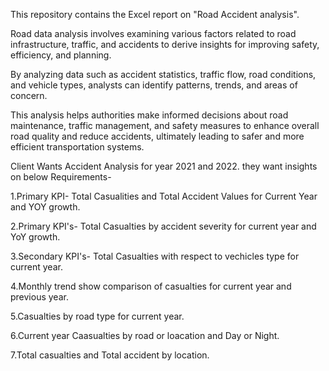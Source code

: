 This repository contains the Excel report on "Road Accident analysis".

Road data analysis involves examining various factors related to road infrastructure, traffic, and accidents to derive insights for improving safety, efficiency, and planning.

By analyzing data such as accident statistics, traffic flow, road conditions, and vehicle types, analysts can identify patterns, trends, and areas of concern. 

This analysis helps authorities make informed decisions about road maintenance, traffic management, and safety measures to enhance overall road quality and reduce accidents, ultimately leading to safer and more efficient transportation systems.

Client Wants Accident Analysis for year 2021 and 2022. they want insights on below Requirements-

1.Primary KPI- Total Casualities and Total Accident Values for Current Year and YOY growth.

2.Primary KPI's- Total Casualties by accident severity for current year and YoY growth.

3.Secondary KPI's- Total Casualties with respect to vechicles type for current year.

4.Monthly trend show comparison of casualties for current year and previous year.

5.Casualties by road type for current year.

6.Current year Caasualties by road or loacation and Day or Night.

7.Total casualties and Total accident by location.
